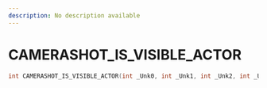 ```yaml
---
description: No description available 
---
```


# CAMERASHOT_IS_VISIBLE_ACTOR

```cpp
int CAMERASHOT_IS_VISIBLE_ACTOR(int _Unk0, int _Unk1, int _Unk2, int _Unk3, int _Unk4, int _Unk5, int _Unk6);
```